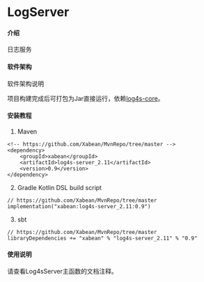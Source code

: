 # LogServer

#### 介绍
日志服务

#### 软件架构
软件架构说明

项目构建完成后可打包为Jar直接运行，依赖[log4s-core](https://github.com/Xabean/MvnRepo/tree/master/xabean/log4s-core_2.11)。

#### 安装教程

1. Maven
```
<!-- https://github.com/Xabean/MvnRepo/tree/master -->
<dependency>
    <groupId>xabean</groupId>
    <artifactId>log4s-server_2.11</artifactId>
    <version>0.9</version>
</dependency>
```
2. Gradle Kotlin DSL build script
```
// https://github.com/Xabean/MvnRepo/tree/master
implementation("xabean:log4s-server_2.11:0.9")
```
3. sbt
```
// https://github.com/Xabean/MvnRepo/tree/master
libraryDependencies += "xabean" % "log4s-server_2.11" % "0.9"
```

#### 使用说明

请查看Log4sServer主函数的文档注释。
